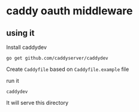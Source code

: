 # caddy oauth middleware

## using it

Install caddydev
```
go get github.com/caddyserver/caddydev
```

Create `Caddyfile` based on `Caddyfile.example` file

run it
```
caddydev
```

It will serve this directory
